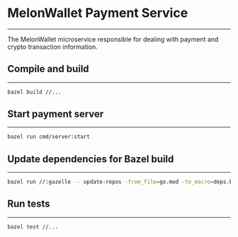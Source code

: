 # MelonWallet Payment Service

---------------------
The MelonWallet microservice responsible for dealing with payment and crypto transaction information.

## Compile and build

---------------------

```bash
bazel build //...
```

## Start payment server

---------------------

```bash
bazel run cmd/server:start
```

## Update dependencies for Bazel build

---------------------

```bash
bazel run //:gazelle -- update-repos -from_file=go.mod -to_macro=deps.bzl%go_dependencies
```

## Run tests

---------------------

```bash
bazel test //...
```
